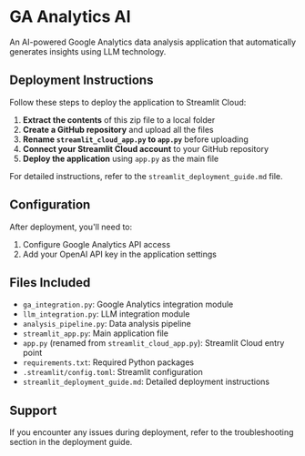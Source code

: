 # GA Analytics AI

An AI-powered Google Analytics data analysis application that automatically generates insights using LLM technology.

## Deployment Instructions

Follow these steps to deploy the application to Streamlit Cloud:

1. **Extract the contents** of this zip file to a local folder
2. **Create a GitHub repository** and upload all the files
3. **Rename `streamlit_cloud_app.py` to `app.py`** before uploading
4. **Connect your Streamlit Cloud account** to your GitHub repository
5. **Deploy the application** using `app.py` as the main file

For detailed instructions, refer to the `streamlit_deployment_guide.md` file.

## Configuration

After deployment, you'll need to:

1. Configure Google Analytics API access
2. Add your OpenAI API key in the application settings

## Files Included

- `ga_integration.py`: Google Analytics integration module
- `llm_integration.py`: LLM integration module
- `analysis_pipeline.py`: Data analysis pipeline
- `streamlit_app.py`: Main application file
- `app.py` (renamed from `streamlit_cloud_app.py`): Streamlit Cloud entry point
- `requirements.txt`: Required Python packages
- `.streamlit/config.toml`: Streamlit configuration
- `streamlit_deployment_guide.md`: Detailed deployment instructions

## Support

If you encounter any issues during deployment, refer to the troubleshooting section in the deployment guide.
